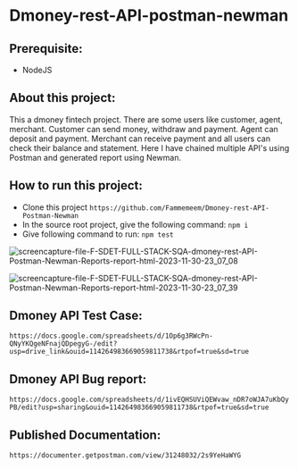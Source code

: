 # Dmoney-rest-API-postman-newman

## Prerequisite:
- NodeJS

## About this project:
This a dmoney fintech project. There are some users like customer, agent, merchant. Customer can send money, withdraw and payment. Agent can deposit and payment. Merchant can receive payment and all users can check their balance and statement. Here I have chained multiple API's using Postman and generated report using Newman.

## How to run this project:
- Clone this project
  ``` https://github.com/Fammemeem/Dmoney-rest-API-Postman-Newman ```
- In the source root project, give the following command:
  ``` npm i ```
- Give following command to run:
  ``` npm test ```
  
![screencapture-file-F-SDET-FULL-STACK-SQA-dmoney-rest-API-Postman-Newman-Reports-report-html-2023-11-30-23_07_08](https://github.com/Fammemeem/Dmoney-rest-API-Postman-Newman/assets/106922643/72662f3b-dd78-436d-897b-a4ad03de22d9)


![screencapture-file-F-SDET-FULL-STACK-SQA-dmoney-rest-API-Postman-Newman-Reports-report-html-2023-11-30-23_07_39](https://github.com/Fammemeem/Dmoney-rest-API-Postman-Newman/assets/106922643/77545836-1e90-43ac-8f07-41a42bd508c3)

## Dmoney API Test Case:
``` https://docs.google.com/spreadsheets/d/1Op6g3RWcPn-QNyYKQgeNFnajQDpegyG-/edit?usp=drive_link&ouid=114264983669059811738&rtpof=true&sd=true ```

## Dmoney API Bug report:
``` https://docs.google.com/spreadsheets/d/1ivEQHSUViQEWvaw_nDR7oWJA7uKbQyPB/edit?usp=sharing&ouid=114264983669059811738&rtpof=true&sd=true ```

## Published Documentation:
``` https://documenter.getpostman.com/view/31248032/2s9YeHaWYG ```

